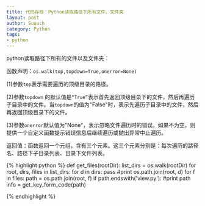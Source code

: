 ```yaml
---
title: 代码存档：Python读取路径下所有文件，文件夹
layout: post
author: Suuuch
category: Python
tags:
- python
---
```



python读取路径下所有的文件以及文件夹：

函数声明：`os.walk(top,topdown=True,onerror=None)`

(1)参数`top`表示需要遍历的顶级目录的路径。

(2)参数`topdown` 的默认值是`“True”`表示首先返回顶级目录下的文件，然后再遍历子目录中的文件。当`topdown`的值为"False"时，表示先遍历子目录中的文件，然后再返回顶级目录下的文件。

(3)参数`onerror`默认值为"None"，表示忽略文件遍历时的错误。如果不为空，则提供一个自定义函数提示错误信息后继续遍历或抛出异常中止遍历。

返回值：函数返回一个元组，含有三个元素。这三个元素分别是：每次遍历的路径名、路径下子目录列表、目录下文件列表。

{% highlight python %}
def get_files(rootDir):
    list_dirs = os.walk(rootDir)
    for root, dirs, files in list_dirs:
        for d in dirs:
            pass
            #print os.path.join(root, d)
        for f in files:
            path = os.path.join(root, f)
            if path.endswith('view.py'):
                #print path
                info = get_key_form_code(path)

{% endhighlight %}
